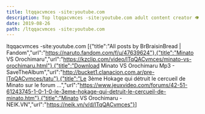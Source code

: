 ```yaml
---
title: ltqqacvmces -site:youtube.com
description: Top ltqqacvmces -site:youtube.com adult content creator 👁♐️ 👑 subscribe ltqqacvmces -site:youtube.com to my porn site below IG ltqqacvmces -site:youtube.com
date: 2019-08-26
path: /ltqqacvmces -site:youtube.com
---
```


ltqqacvmces -site:youtube.com
[{"title":"All posts by BrBraisinBread | Fandom","url":"https://naruto.fandom.com/f/u/47639624"},{"title":"Minato VS Orochimaru","url":"https://kzclip.com/video/lTqQACvmces/minato-vs-orochimaru.html"},{"title":"Download Minato VS Orochimaru Mp3 - SaveTheAlbum","url":"http://bucket1.clanacion.com.ar/pre-lTqQACvmces/tatu"},{"title":"Le 3ème Hokage qui détruit le cercueil de Minato sur le forum ...","url":"https://www.jeuxvideo.com/forums/42-51-61243745-1-0-1-0-le-3eme-hokage-qui-detruit-le-cercueil-de-minato.htm"},{"title":"Minato VS Orochimaru - NEIK.VN","url":"https://neik.vn/v/d/lTqQACvmces"}]

